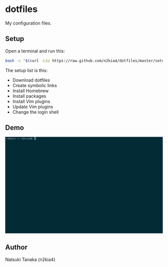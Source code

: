 # dotfiles

My configuration files.

## Setup

Open a terminal and run this:

```bash
bash -c "$(curl -LSs https://raw.github.com/n2kia4/dotfiles/master/setup.sh)"
```

The setup list is this:

- Download dotfiles
- Create symbolic links
- Install Homebrew
- Install packages
- Install Vim plugins
- Update Vim plugins
- Change the login shell

## Demo

![gif](/doc/gif/setup.gif)

## Author

Natsuki Tanaka (n2kia4)
